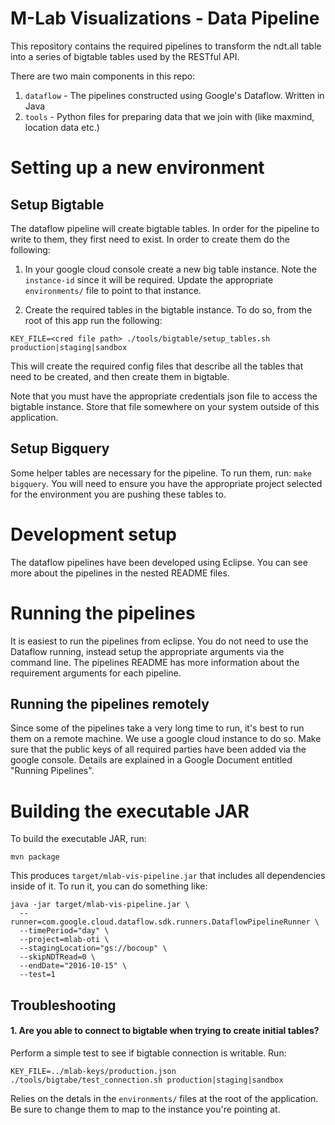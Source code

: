 # M-Lab Visualizations - Data Pipeline

This repository contains the required pipelines to transform the ndt.all
table into a series of bigtable tables used by the RESTful API.

There are two main components in this repo:

1. `dataflow` - The pipelines constructed using Google's Dataflow. Written in Java
2. `tools` - Python files for preparing data that we join with (like maxmind,
location data etc.)


# Setting up a new environment

## Setup Bigtable

The dataflow pipeline will create bigtable tables. In order for the pipeline to
write to them, they first need to exist. In order to create them do the
following:

1. In your google cloud console create a new big table instance. Note the
`instance-id` since it will be required. Update the appropriate `environments/`
file to point to that instance.

2. Create the required tables in the bigtable instance. To do so, from the
root of this app run the following:

```
KEY_FILE=<cred file path> ./tools/bigtable/setup_tables.sh production|staging|sandbox
```

This will create the required config files that describe all the tables that
need to be created, and then create them in bigtable.

Note that you must have the appropriate credentials json file to access
the bigtable instance. Store that file somewhere on your system outside of this
application.

## Setup Bigquery

Some helper tables are necessary for the pipeline.
To run them, run: `make bigquery`.
You will need to ensure you have the appropriate project selected for the
environment you are pushing these tables to.


# Development setup

The dataflow pipelines have been developed using Eclipse. You can see more
about the pipelines in the nested README files.

# Running the pipelines

It is easiest to run the pipelines from eclipse.
You do not need to use the Dataflow running, instead setup the appropriate
arguments via the command line. The pipelines README has more information
about the requirement arguments for each pipeline.

## Running the pipelines remotely

Since some of the pipelines take a very long time to run, it's best to run them
on a remote machine. We use a google cloud instance to do so. Make sure that
the public keys of all required parties have been added via the google console.
Details are explained in a Google Document entitled "Running Pipelines".


# Building the executable JAR

To build the executable JAR, run:

```
mvn package
```

This produces `target/mlab-vis-pipeline.jar` that includes all dependencies inside of it. To run it, you can do something like:

```
java -jar target/mlab-vis-pipeline.jar \
  --runner=com.google.cloud.dataflow.sdk.runners.DataflowPipelineRunner \
  --timePeriod="day" \
  --project=mlab-oti \
  --stagingLocation="gs://bocoup" \
  --skipNDTRead=0 \
  --endDate="2016-10-15" \
  --test=1
```

## Troubleshooting

#### 1. Are you able to connect to bigtable when trying to create initial tables?

Perform a simple test to see if bigtable connection is writable. Run:

```
KEY_FILE=../mlab-keys/production.json ./tools/bigtabe/test_connection.sh production|staging|sandbox
```

Relies on the detals in the `environments/` files at the root of the
application. Be sure to change them to map to the instance you're pointing at.
